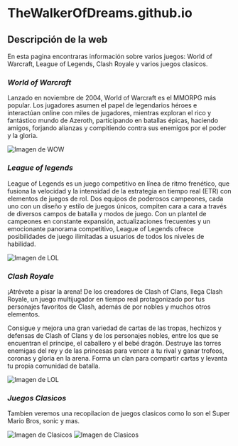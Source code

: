 # TheWalkerOfDreams.github.io
## Descripción de la web
En esta pagina encontraras información sobre varios juegos: World of Warcraft, League of Legends, Clash Royale y varios juegos clasicos.

### *World of Warcraft*
Lanzado en noviembre de 2004, World of Warcraft es el MMORPG más popular. Los jugadores asumen el papel de legendarios héroes e interactúan 
online con miles de jugadores, mientras exploran el rico y fantástico mundo de Azeroth, participando en batallas épicas, haciendo amigos,
forjando alianzas y compitiendo contra sus enemigos por el poder y la gloria.

![Imagen de WOW](http://eu.battle.net/forums/static/images/game-logos/game-logo-wow.png)

### *League of legends*
League of Legends es un juego competitivo en línea de ritmo frenético, que fusiona la velocidad y la intensidad de la estrategia en tiempo 
real (ETR) con elementos de juegos de rol. Dos equipos de poderosos campeones, cada uno con un diseño y estilo de juegos únicos, compiten 
cara a cara a través de diversos campos de batalla y modos de juego. Con un plantel de campeones en constante expansión, actualizaciones 
frecuentes y un emocionante panorama competitivo, League of Legends ofrece posibilidades de juego ilimitadas a usuarios de todos los 
niveles de habilidad.

![Imagen de LOL](http://www.elotrolado.net/w/images/1/12/League_of_Legends_Logo.png)

### *Clash Royale*
¡Atrévete a pisar la arena! De los creadores de Clash of Clans, llega Clash Royale, un juego multijugador en tiempo real protagonizado por tus personajes favoritos de Clash, además de por nobles y muchos otros elementos.

Consigue y mejora una gran variedad de cartas de las tropas, hechizos y defensas de Clash of Clans y de los personajes nobles, entre los que se encuentran el príncipe, el caballero y el bebé dragón. Destruye las torres enemigas del rey y de las princesas para vencer a tu rival y ganar trofeos, coronas y gloria en la arena. Forma un clan para compartir cartas y levanta tu propia comunidad de batalla.

![Imagen de LOL](http://sudamericanmasterleague.s3.amazonaws.com/2016/06/06/04/55/16/da736d4f-20c3-44a3-a22b-2309196bafa5/jXF32Q1.png)

### *Juegos Clasicos*
Tambien veremos una recopilacion de juegos clasicos como lo son el Super Mario Bros, sonic y mas.

![Imagen de Clasicos](http://vignette3.wikia.nocookie.net/logopedia/images/2/21/Super_Mario_Logo.PNG/revision/latest?cb=20140412154550)
![Imagen de Clasicos](https://www.minijuegosgratis.com/v3/games/thumbnails/205296_1.jpg)
